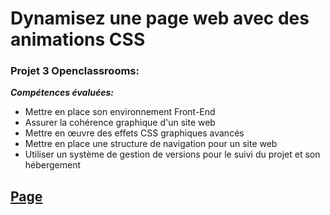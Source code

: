 # Dynamisez une page web avec des animations CSS

### Projet 3 Openclassrooms:

***Compétences évaluées:***

- Mettre en place son environnement Front-End
- Assurer la cohérence graphique d'un site web
- Mettre en œuvre des effets CSS graphiques avancés
- Mettre en place une structure de navigation pour un site web
- Utiliser un système de gestion de versions pour le suivi du projet et son hébergement

##  [Page](https://sandrine-a.github.io/sandrinealphonse_3_13042021/)